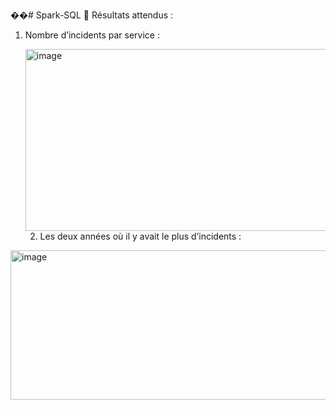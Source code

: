 ��#   S p a r k - S Q L 
🔹 Résultats attendus :
1. Nombre d’incidents par service :

   
   <img width="756" height="291" alt="image" src="https://github.com/user-attachments/assets/3b03ecf6-1f87-43ef-b691-d06070e18902" />



   2. Les deux années où il y avait le plus d’incidents :
  
      
  
      
<img width="681" height="239" alt="image" src="https://github.com/user-attachments/assets/234f8be6-6a98-4608-832e-eb87a18e276f" />



 
 
